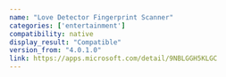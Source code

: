 ```yaml
---
name: "Love Detector Fingerprint Scanner"
categories: ['entertainment']
compatibility: native
display_result: "Compatible"
version_from: "4.0.1.0"
link: https://apps.microsoft.com/detail/9NBLGGH5KLGC
---
```

